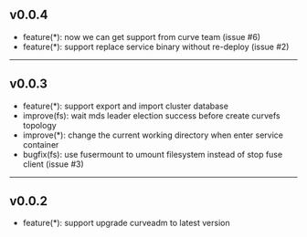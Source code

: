 v0.0.4
---

* feature(*): now we can get support from curve team (issue #6)
* feature(*): support replace service binary without re-deploy (issue #2)

---

v0.0.3
---
* feature(*): support export and import cluster database
* improve(fs): wait mds leader election success before create curvefs topology
* improve(*): change the current working directory when enter service container
* bugfix(fs): use fusermount to umount filesystem instead of stop fuse client (issue #3)
 
---

v0.0.2 
--- 
* feature(*): support upgrade curveadm to latest version
